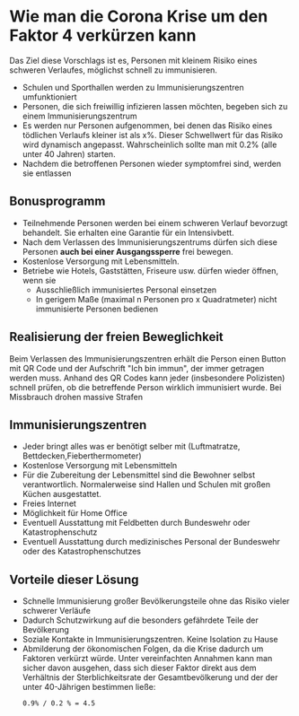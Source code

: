 # Wie man die Corona Krise um den Faktor 4 verkürzen kann

Das Ziel diese Vorschlags ist es, Personen mit kleinem Risiko eines schweren Verlaufes, möglichst schnell zu immunisieren.

* Schulen und Sporthallen werden zu Immunisierungszentren umfunktioniert
* Personen, die sich freiwillig infizieren lassen möchten, begeben sich zu einem Immunisierungszentrum
* Es werden nur Personen aufgenommen, bei denen das Risiko eines tödlichen Verlaufs kleiner ist als x%. Dieser Schwellwert für das Risiko wird dynamisch angepasst. Wahrscheinlich sollte man mit 0.2% (alle unter 40 Jahren) starten.
* Nachdem die betroffenen Personen wieder symptomfrei sind, werden sie entlassen

## Bonusprogramm 

* Teilnehmende Personen werden bei einem schweren Verlauf bevorzugt behandelt. Sie erhalten eine Garantie für ein Intensivbett.
* Nach dem Verlassen des Immunisierungszentrums dürfen sich diese Personen **auch bei einer Ausgangssperre** frei bewegen.
* Kostenlose Versorgung mit Lebensmitteln.
* Betriebe wie Hotels, Gaststätten, Friseure usw. dürfen wieder öffnen, wenn sie
  * Ausschließlich immunisiertes Personal einsetzen
  * In gerigem Maße (maximal n Personen pro x Quadratmeter) nicht immunisierte Personen bedienen

## Realisierung der freien Beweglichkeit

Beim Verlassen des Immunisierungszentren erhält die Person einen Button mit QR Code und der Aufschrift "Ich bin immun", der immer getragen werden muss. Anhand des QR Codes kann jeder (insbesondere Polizisten) schnell prüfen, ob die betreffende Person wirklich immunisiert wurde. Bei Missbrauch drohen massive Strafen

## Immunisierungszentren

* Jeder bringt alles was er benötigt selber mit (Luftmatratze, Bettdecken,Fieberthermometer)
* Kostenlose Versorgung mit Lebensmitteln
* Für die Zubereitung der Lebensmittel sind die Bewohner selbst verantwortlich. Normalerweise sind Hallen und Schulen mit großen Küchen ausgestattet.
* Freies Internet
* Möglichkeit für Home Office
* Eventuell Ausstattung mit Feldbetten durch Bundeswehr oder Katastrophenschutz
* Eventuell Ausstattung durch medizinisches Personal der Bundeswehr oder des Katastrophenschutzes


## Vorteile dieser Lösung

* Schnelle Immunisierung großer Bevölkerungsteile ohne das Risiko vieler schwerer Verläufe
* Dadurch Schutzwirkung auf die besonders gefährdete Teile der Bevölkerung
* Soziale Kontakte in Immunisierungszentren. Keine Isolation zu Hause
* Abmilderung der ökonomischen Folgen, da die Krise dadurch um Faktoren verkürzt würde. Unter vereinfachten Annahmen kann man sicher davon ausgehen, dass sich dieser Faktor direkt aus dem Verhältnis der Sterblichkeitsrate der Gesamtbevölkerung und der der unter 40-Jährigen bestimmen ließe:
   ```
   0.9% / 0.2 % = 4.5
   ```

